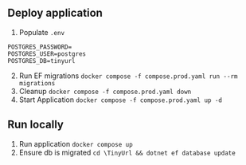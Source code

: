 
## Deploy application

1. Populate `.env`
```
POSTGRES_PASSWORD=
POSTGRES_USER=postgres
POSTGRES_DB=tinyurl
```
2. Run EF migrations
`docker compose -f compose.prod.yaml run --rm migrations`
3. Cleanup
`docker compose -f compose.prod.yaml down`
4. Start Application
`docker compose -f compose.prod.yaml up -d`

## Run locally

1. Run application
`docker compose up`
2. Ensure db is migrated
`cd \TinyUrl && dotnet ef database update`